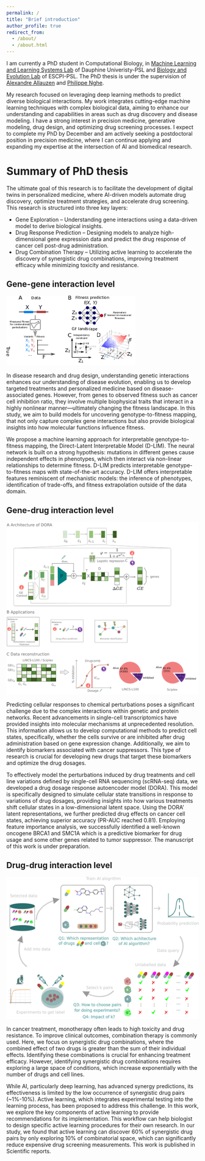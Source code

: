 ```yaml
---
permalink: /
title: "Brief introduction"
author_profile: true
redirect_from: 
  - /about/
  - /about.html
---
```


I am currently a PhD student in Computational Biology, in [Machine Learning and Learning Systems Lab](https://www.lamsade.dauphine.fr/wp/miles/) of  Dauphine Univeristy-PSL and [Biology and Evolution Lab](https://www.lbe.espci.fr/home/) of ESCPI-PSL. The PhD thesis is under the supervision of [Alexandre Allauzen](https://allauzen.github.io/) and [Philippe Nghe](https://scholar.google.com/citations?hl=fr&user=MF7e9eAAAAAJ&view_op=list_works&sortby=pubdate).

My research focused on leveraging deep learning methods to predict diverse biological interactions. My work integrates cutting-edge machine learning techniques with complex biological data, aiming to enhance our understanding and capabilities in areas such as drug discovery and disease modeling. I have a strong interest in precision medicine, generative modeling, drug design, and optimizing drug screening processes. I expect to complete my PhD by December and am actively seeking a postdoctoral position in precision medicine, where I can continue applying and expanding my expertise at the intersection of AI and biomedical research.

Summary of PhD thesis
======
The ultimate goal of this research is to facilitate the development of digital twins in personalized medicine, where AI-driven models automate drug discovery, optimize treatment strategies, and accelerate drug screening.
This research is structured into three key layers:
- Gene Exploration – Understanding gene interactions using a data-driven model to derive biological insights.
- Drug Response Prediction – Designing models to analyze high-dimensional gene expression data and predict the drug response of cancer cell post-drug administration.
- Drug Combination Therapy – Utilizing active learning to accelerate the discovery of synergistic drug combinations, improving treatment efficacy while minimizing toxicity and resistance.


Gene-gene interaction level 
---
<img src='/images/fig_dlim.png'>

In disease research and drug design, understanding genetic interactions enhances our understanding of disease evolution, enabling us to develop targeted treatments and personalized medicine based on disease-associated genes. However, from genes to observed fitness such as cancer cell inhibition ratio,  they involve multiple biophysical traits that interact in a highly nonlinear manner—ultimately changing the fitness landscape. In this study, we aim to build models for uncovering genotype-to-fitness mapping, that not only capture complex gene interactions but also provide biological insights into how molecular functions influence fitness.

We propose a machine learning approach for interpretable genotype-to-fitness mapping, the Direct-Latent Interpretable Model (D-LIM). The neural network is built on a strong hypothesis: mutations in different genes cause independent effects in phenotypes, which then interact via non-linear relationships to determine fitness. D-LIM predicts interpretable genotype-to-fitness maps with state-of-the-art accuracy. D-LIM offers interpretable features reminiscent of mechanistic models: the inference of phenotypes, identification of trade-offs, and fitness extrapolation outside of the data domain. 


Gene-drug interaction level 
---
<img src='/images/fig_dora.png'>

Predicting cellular responses to chemical perturbations poses a significant challenge due to the complex interactions within genetic and protein networks. Recent advancements in single-cell transcriptomics have provided insights into molecular mechanisms at unprecedented resolution. This information allows us to develop computational methods to predict cell states, specifically, whether the cells survive or are inhibited after drug administration based on gene expression change.  Additionally, we aim to identify biomarkers associated with cancer suppressors. This type of research is crucial for developing new drugs that target these biomarkers and optimize the drug dosages. 

To effectively model the perturbations induced by drug treatments and cell line variations defined by single-cell RNA sequencing (scRNA-seq) data, we developed a drug dosage response autoencoder model (DORA). This model is specifically designed to simulate cellular state transitions in response to variations of drug dosages, providing insights into how various treatments shift cellular states in a low-dimensional latent space.  Using the DORA’ latent representations, we further predicted drug effects on cancer cell states, achieving superior accuracy (PR-AUC reached 0.81). Employing feature importance analysis, we successfully identified a well-known oncogene BRCA1 and SMC1A which is a predictive biomarker for drug usage and some other genes related to tumor suppressor. The manuscript of this work is under preparation. 


Drug-drug interaction level 
---
<img src='/images/fig_drugsynergy.png'>


In cancer treatment, monotherapy often leads to high toxicity and drug resistance. To improve clinical outcomes, combination therapy is commonly used. Here, we focus on synergistic drug combinations, where the combined effect of two drugs is greater than the sum of their individual effects. Identifying these combinations is crucial for enhancing treatment efficacy. However, identifying synergistic drug combinations requires exploring a large space of conditions, which increase exponentially with the number of drugs and cell lines. 

While AI, particularly deep learning, has advanced synergy predictions, its effectiveness is limited by the low occurrence of synergistic drug pairs (~1%-10%). Active learning, which integrates experimental testing into the learning process, has been proposed to address this challenge. In this work, we explore the key components of active learning to provide recommendations for its implementation. This workflow can help biologist to design specific active learning procedures for their own research. In our study, we found that active learning can discover 60% of synergistic drug pairs by only exploring 10% of combinatorial space, which can significantly reduce expensive drug screening measurements. This work is published in Scientific reports. 

